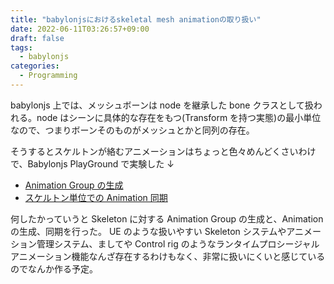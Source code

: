 ```yaml
---
title: "babylonjsにおけるskeletal mesh animationの取り扱い"
date: 2022-06-11T03:26:57+09:00
draft: false
tags:
  - babylonjs
categories:
  - Programming
---
```


babylonjs 上では、メッシュボーンは node を継承した bone クラスとして扱われる。node はシーンに具体的な存在をもつ(Transform を持つ実態)の最小単位なので、つまりボーンそのものがメッシュとかと同列の存在。

そうするとスケルトンが絡むアニメーションはちょっと色々めんどくさいわけで、Babylonjs PlayGround で実験した ↓

- [Animation Group の生成](playground.babylonjs.com/#Z6SWJU#286)
- [スケルトン単位での Animation 同期](playground.babylonjs.com/#92Y727#241)

何したかっていうと Skeleton に対する Animation Group の生成と、Animation の生成、同期を行った。
UE のような扱いやすい Skeleton システムやアニメーション管理システム、ましてや Control rig のようなランタイムプロシージャルアニメーション機能なんざ存在するわけもなく、非常に扱いにくいと感じているのでなんか作る予定。
